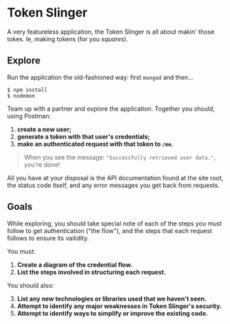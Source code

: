 # Token Slinger

A very featureless application, the Token Slinger is all about makin' 
those tokes. Ie, making tokens (for you *squares*).

## Explore

Run the application the old-fashioned way: first `mongod` and then…

```
$ npm install
$ nodemon
```

Team up with a partner and explore the application. Together you should,
using Postman:

1.  **create a new user;**
2.  **generate a token with that user's credentials;**
3.  **make an authenticated request with that token to `/me`.**

> When you see the message: `"Successfully retrieved user data."`, you're
> done!

All you have at your disposal is the API documentation found at the site
root, the status code itself, and any error messages you get back from 
requests.

## Goals

While exploring, you should take special note of each of the steps you
must follow to get authentication ("the flow"), and the steps that each
request follows to ensure its vailidity.

You must:

1.  **Create a diagram of the credential flow.**
2.  **List the steps involved in structuring each request.**

You should also:

3.  **List any new technologies or libraries used that we haven't seen.**
4.  **Attempt to identify any major weaknesses in Token Slinger's security.**
5.  **Attempt to identify ways to simplify or improve the existing code.**
